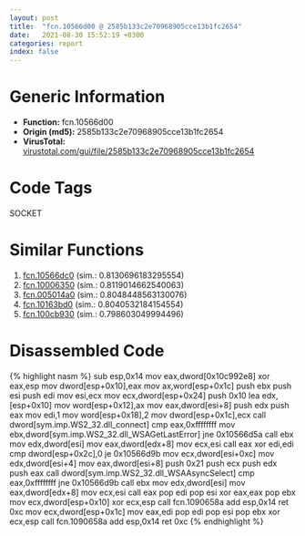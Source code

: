 ```yaml
---
layout: post
title:  "fcn.10566d00 @ 2585b133c2e70968905cce13b1fc2654"
date:   2021-08-30 15:52:19 +0300
categories: report
index: false
---
```


# Generic Information
- **Function:** fcn.10566d00
- **Origin (md5):** 2585b133c2e70968905cce13b1fc2654
- **VirusTotal:** [virustotal.com/gui/file/2585b133c2e70968905cce13b1fc2654][virustotal_ref]

# Code Tags
<span class="tag" id="SOCKET">SOCKET</span>


# Similar Functions

1. [fcn.10566dc0][similar_1_ref] (sim.: 0.8130696183295554)
2. [fcn.10006350][similar_2_ref] (sim.: 0.8119014662540063)
3. [fcn.005014a0][similar_3_ref] (sim.: 0.8048448563130076)
4. [fcn.10163bd0][similar_4_ref] (sim.: 0.8040532184154554)
5. [fcn.100cb930][similar_5_ref] (sim.: 0.798603049994496)


# Disassembled Code

{% highlight nasm %}
sub esp,0x14
mov eax,dword[0x10c992e8]
xor eax,esp
mov dword[esp+0x10],eax
mov ax,word[esp+0x1c]
push ebx
push esi
push edi
mov esi,ecx
mov ecx,dword[esp+0x24]
push 0x10
lea edx,[esp+0x10]
mov word[esp+0x12],ax
mov eax,dword[esi+8]
push edx
push eax
mov edi,1
mov word[esp+0x18],2
mov dword[esp+0x1c],ecx
call dword[sym.imp.WS2_32.dll_connect]
cmp eax,0xffffffff
mov ebx,dword[sym.imp.WS2_32.dll_WSAGetLastError]
jne 0x10566d5a
call ebx
mov edx,dword[esi]
mov eax,dword[edx+8]
mov ecx,esi
call eax
xor edi,edi
cmp dword[esp+0x2c],0
je 0x10566d9b
mov ecx,dword[esi+0xc]
mov edx,dword[esi+4]
mov eax,dword[esi+8]
push 0x21
push ecx
push edx
push eax
call dword[sym.imp.WS2_32.dll_WSAAsyncSelect]
cmp eax,0xffffffff
jne 0x10566d9b
call ebx
mov edx,dword[esi]
mov eax,dword[edx+8]
mov ecx,esi
call eax
pop edi
pop esi
xor eax,eax
pop ebx
mov ecx,dword[esp+0x10]
xor ecx,esp
call fcn.1090658a
add esp,0x14
ret 0xc
mov ecx,dword[esp+0x1c]
mov eax,edi
pop edi
pop esi
pop ebx
xor ecx,esp
call fcn.1090658a
add esp,0x14
ret 0xc
{% endhighlight %}


[similar_1_ref]: /report/fcn.10566dc0@2585b133c2e70968905cce13b1fc2654
[similar_2_ref]: /report/fcn.10006350@2585b133c2e70968905cce13b1fc2654
[similar_3_ref]: /report/fcn.005014a0@17d73cbafe6dd96dd6f2291fab06fbb5
[similar_4_ref]: /report/fcn.10163bd0@2585b133c2e70968905cce13b1fc2654
[similar_5_ref]: /report/fcn.100cb930@89dc67d2f980e8488f97b1bf8cb24258
[virustotal_ref]: https://www.virustotal.com/gui/file/2585b133c2e70968905cce13b1fc2654